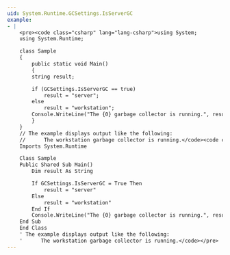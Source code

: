 ```yaml
---
uid: System.Runtime.GCSettings.IsServerGC
example:
- |
    <pre><code class="csharp" lang="lang-csharp">using System;
    using System.Runtime;

    class Sample
    {
        public static void Main()
        {
        string result;

        if (GCSettings.IsServerGC == true)
            result = "server";
        else
            result = "workstation";
        Console.WriteLine("The {0} garbage collector is running.", result);
        }
    }
    // The example displays output like the following:
    //      The workstation garbage collector is running.</code><code class="vb" lang="lang-vb">Imports System
    Imports System.Runtime

    Class Sample
    Public Shared Sub Main()
        Dim result As String

        If GCSettings.IsServerGC = True Then
            result = "server"
        Else
            result = "workstation"
        End If
        Console.WriteLine("The {0} garbage collector is running.", result)
    End Sub
    End Class
    ' The example displays output like the following:
    '      The workstation garbage collector is running.</code></pre>
---
```

